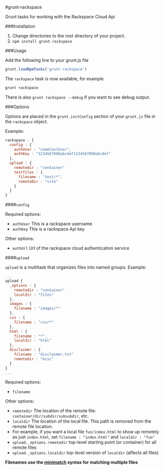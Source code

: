 #grunt-rackspace

Grunt tasks for working with the Rackspace Cloud Api

###Installation

1.  Change directories to the root directory of your project.
2.  ``npm install grunt-rackspace``

###Usage

Add the following line to your grunt.js file
```javascript
grunt.loadNpmTasks('grunt-rackspace')
```

The ``rackspace`` task is now available, for example

```bash
grunt rackspace
```

There is also ``grunt rackspace --debug``
if you want to see debug output.

###Options

Options are placed in the ``grunt.initConfig`` section of your ``grunt.js`` file in the ``rackspace`` object.

Example:

```javascript
rackspace : {
  config : {
    authUser : "someCoolUser",
    authKey : "1234567890abcdef1234567890abcdef"
  },
  upload : {
    remotedir : "container"
    testfiles : {
      filename : "test/*",
      remoteDir : "site"
    }
  }
}
```

####``config``

Required options:
* ``authUser``
This is a rackspace username
* ``authKey``
This is a rackspace Api key

Other options:
* ``authUrl``
Url of the rackspace cloud authentication service

####``upload``

``upload`` is a multitask that organizes files into named groups.  Example:

```javascript
...
upload {
  _options : {
    remotedir : "container"
    localdir : "files"
  },
  images : {
    filename : "images/*"
  },
  css : {
    filename : "css/*"
  },
  html : {
    filename : "*",
    localdir : "html"
  },
  disclaimer : {
    filename : "disclaimer.txt"
    remotedir : "misc"
  }
}
...
```

Required options:
* ``filename``

Other options:
* ``remotedir``
The location of the remote file: ``container/dir/subdir/subsubdir``, etc.
* ``localdir``
The location of the local file.  This path is removed from the remote file location.
 * For example, if you want a local file ``fun/index.html`` to show up remotely as just ``index.html``, set ``filename : "index.html"`` and ``localdir : "fun"``
* ``upload._options.remotedir``
top-level starting point (or container) for all remote files
* ``upload._options.localdir``
top-level version of ``localdir`` (affects all files)

__Filenames use the [minimatch](https://github.com/isaacs/minimatch) syntax for matching multiple files__